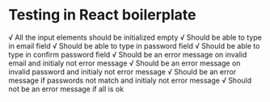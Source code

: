 # Testing in React boilerplate

√ All the input elements should be initialized empty
√ Should be able to type in email field
√ Should be able to type in password field
√ Should be able to type in confirm password field
√ Should be an error message on invalid email and initialy not error message
√ Should be an error message on invalid password and initialy not error message
√ Should be an error message if passwords not match and initialy not error message
√ Should not be an error message if all is ok
